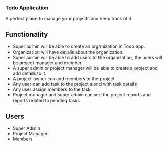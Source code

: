 ### Todo Application

A perfect place to manage your projects and keep track of it.

## Functionality
- Super admin will be able to create an organization in Todo app.
- Organization will have details about the organization.
- Super admin will be able to add users to the organization, the users will be project manager and member.
- A super admin or project manager will be able to create a project and add details to it.
- A project owner can add members to the project.
- Any user can add task to the project alond with task details
- Any user assign members to the task.
- Project manager and super admin can see the project reports and reports related to pending tasks

## Users
- Super Admin
- Project Manager
- Members
